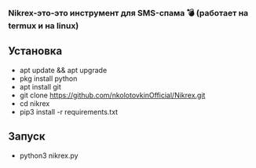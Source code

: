 ### Nikrex-это-это инструмент для SMS-спама :bomb:  (работает на termux и на linux)
## Установка
* apt update && apt upgrade
* pkg install python
* apt install git
* git clone https://github.com/nkolotovkinOfficial/Nikrex.git
* cd nikrex
* pip3 install -r requirements.txt
## Запуск
* python3 nikrex.py
